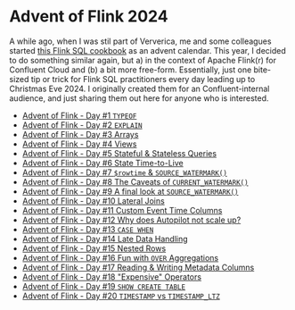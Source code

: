 # Advent of Flink 2024
A while ago, when I was stil part of Ververica, me and some colleagues started 
[this Flink SQL cookbook](https://github.com/ververica/flink-sql-cookbook) as an advent calendar. This year, I decided to
do something similar again, but a) in the context of Apache Flink(r) for Confluent Cloud and (b) a bit more free-form. 
Essentially, just one bite-sized tip or trick for Flink SQL practitioners every day leading up to Christmas Eve 2024. 
I originally created them for an Confluent-internal audience, and just sharing them out here for anyone who is 
interested.

* [Advent of Flink - Day #1 `TYPEOF`](./01_typeof.md)
* [Advent of Flink - Day #2 `EXPLAIN`](./02_explain.md)
* [Advent of Flink - Day #3 Arrays](./03_arrays.md)
* [Advent of Flink - Day #4 Views](./04_views.md)
* [Advent of Flink - Day #5 Stateful & Stateless Queries](./05_state.md)
* [Advent of Flink - Day #6 State Time-to-Live](./06_statettl.md)
* [Advent of Flink - Day #7 `$rowtime` & `SOURCE_WATERMARK()`](./07_rowtime.md)
* [Advent of Flink - Day #8 The Caveats of `CURRENT_WATERMARK()`](./08_current_watermark.md)
* [Advent of Flink - Day #9 A final look at `SOURCE_WATERMARK()`](./09_source_watermark.md)
* [Advent of Flink - Day #10 Lateral Joins](./10_lateral_joins.md)
* [Advent of Flink - Day #11 Custom Event Time Columns](./11_custom_event_time.md)
* [Advent of Flink - Day #12 Why does Autopilot not scale up?](./12_autopilot.md)
* [Advent of Flink - Day #13 `CASE WHEN`](./13_case.md)
* [Advent of Flink - Day #14 Late Data Handling](./14_late.md)
* [Advent of Flink - Day #15 Nested Rows](./15_nested_row.md)
* [Advent of Flink - Day #16 Fun with `OVER` Aggregations](./16_over_alerting.md)
* [Advent of Flink - Day #17 Reading & Writing Metadata Columns](./17_metadata.md)
* [Advent of Flink - Day #18 "Expensive" Operators](./18_expensive.md)
* [Advent of Flink - Day #19 `SHOW CREATE TABLE`](./19_show_create_table.md)
* [Advent of Flink - Day #20 `TIMESTAMP` vs `TIMESTAMP_LTZ`](./20_timestamps.md)

